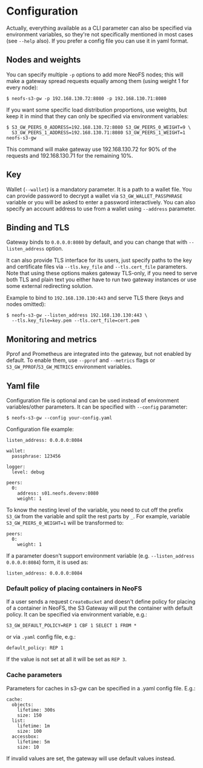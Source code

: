 # Configuration

Actually, everything available as a CLI parameter can also be specified via
environment variables, so they're not specifically mentioned in most cases
(see `--help` also). If you prefer a config file you can use it in yaml format.

## Nodes and weights

You can specify multiple `-p` options to add more NeoFS nodes; this will make
a gateway spread requests equally among them (using weight 1 for every node):

```
$ neofs-s3-gw -p 192.168.130.72:8080 -p 192.168.130.71:8080
```
If you want some specific load distribution proportions, use weights, but keep it in mind that they
can only be specified via environment variables:

```
$ S3_GW_PEERS_0_ADDRESS=192.168.130.72:8080 S3_GW_PEERS_0_WEIGHT=9 \
  S3_GW_PEERS_1_ADDRESS=192.168.130.71:8080 S3_GW_PEERS_1_WEIGHT=1 neofs-s3-gw
```
This command will make gateway use 192.168.130.72 for 90% of the requests and
192.168.130.71 for the remaining 10%.

## Key

Wallet (`--wallet`) is a mandatory parameter. It is a path to a wallet file. You can provide password to decrypt a wallet
via `S3_GW_WALLET_PASSPHRASE` variable or you will be asked to enter a password interactively. 
You can also specify an account address to use from a wallet using `--address` parameter.

## Binding and TLS

Gateway binds to `0.0.0.0:8080` by default, and you can change that with
`--listen_address` option.

It can also provide TLS interface for its users, just specify paths to the key and
certificate files via `--tls.key_file` and `--tls.cert_file` parameters. Note
that using these options makes gateway TLS-only, if you need to serve both TLS
and plain text you either have to run two gateway instances or use some
external redirecting solution.

Example to bind to `192.168.130.130:443` and serve TLS there (keys and nodes
omitted):

```
$ neofs-s3-gw --listen_address 192.168.130.130:443 \
  --tls.key_file=key.pem --tls.cert_file=cert.pem
```

## Monitoring and metrics

Pprof and Prometheus are integrated into the gateway, but not enabled by
default. To enable them, use `--pprof` and `--metrics` flags or
`S3_GW_PPROF`/`S3_GW_METRICS` environment variables.

## Yaml file
Configuration file is optional and can be used instead of environment variables/other parameters. 
It can be specified with `--config` parameter:
```
$ neofs-s3-gw --config your-config.yaml
```

Configuration file example:
```
listen_address: 0.0.0.0:8084

wallet:
  passphrase: 123456

logger:
  level: debug

peers:
  0:
    address: s01.neofs.devenv:8080
    weight: 1
```

To know the nesting level of the variable, you need to cut off the prefix `S3_GW` from the variable and split the rest parts by `_`.
For example, variable `S3_GW_PEERS_0_WEIGHT=1` will be transformed to:
```
peers:
  0:
    weight: 1
```

If a parameter doesn't support environment variable (e.g. `--listen_address 0.0.0.0:8084`) form, it is used as:
```
listen_address: 0.0.0.0:8084
```

### Default policy of placing containers in NeoFS

If a user sends a request `CreateBucket` and doesn't define policy for placing of a container in NeoFS, the S3 Gateway 
will put the container with default policy. It can be specified via environment variable, e.g.: 
```
S3_GW_DEFAULT_POLICY=REP 1 CBF 1 SELECT 1 FROM *
```
or via `.yaml` config file, e.g.:
```
default_policy: REP 1
```

If the value is not set at all it will be set as `REP 3`.

### Cache parameters

Parameters for caches in s3-gw can be specified in a .yaml config file. E.g.:
```
cache:
  objects:
    lifetime: 300s
    size: 150
  list:
    lifetime: 1m
    size: 100
  accessbox:
    lifetime: 5m
    size: 10
```
If invalid values are set, the gateway will use default values instead.
